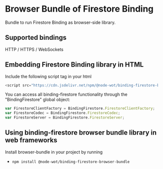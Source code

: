 # Browser Bundle of Firestore Binding

Bundle to run Firestore Binding as browser-side library.

## Supported bindings

HTTP / HTTPS / WebSockets

## Embedding Firestore Binding library in HTML

Include the following script tag in your html

```js
<script src="https://cdn.jsdelivr.net/npm/@node-wot/binding-firestore-browser-bundle@latest/dist/binding-firestore-bundle.js"></script>
```

You can access all binding-firestore functionality through the "BindingFirestore" global object:

```js
var FirestoreClientFactory = BindingFirestore.FirestoreClientFactory;
var FirestoreCodec = BindingFirestore.FirestoreCodec;
var FirestoreServer = BindingFirestore.FirestoreServer;
```

## Using binding-firestore browser bundle library in web frameworks

Install browser-bundle in your project by running

-   `npm install @node-wot/binding-firestore-browser-bundle`
